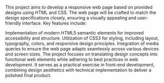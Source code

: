 This project aims to develop a responsive web page based on provided designs using HTML and CSS. The web page will be crafted to match the design specifications closely, ensuring a visually appealing and user-friendly interface. Key features include:

Implementation of modern HTML5 semantic elements for improved accessibility and structure.
Utilization of CSS3 for styling, including layout, typography, colors, and responsive design principles.
Integration of media queries to ensure the web page adapts seamlessly across various devices and screen sizes.
The project focuses on translating design concepts into functional web elements while adhering to best practices in web development. It serves as a practical exercise in front-end development, combining design aesthetics with technical implementation to deliver a polished final product.

